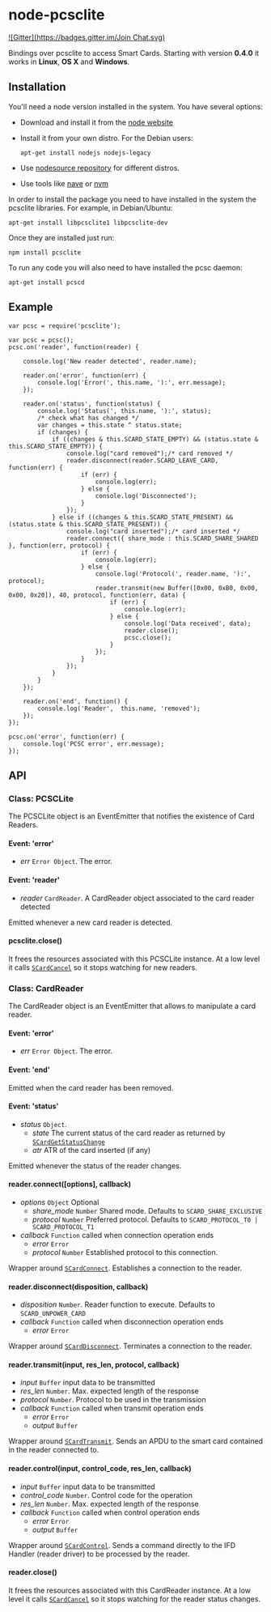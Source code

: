 # node-pcsclite
[![Gitter](https://badges.gitter.im/Join Chat.svg)](https://gitter.im/santigimeno/node-pcsclite?utm_source=badge&utm_medium=badge&utm_campaign=pr-badge&utm_content=badge)

Bindings over pcsclite to access Smart Cards. Starting with version **0.4.0** it works in **Linux**, **OS X** and **Windows**.

## Installation

You'll need a node version installed in the system. You have several options:

* Download and install it from the [node website](http://nodejs.org/)
* Install it from your own distro. For the Debian users:

    `apt-get install nodejs nodejs-legacy`

* Use [nodesource repository](https://github.com/nodesource/distributions) for different distros.
* Use tools like [nave](https://github.com/isaacs/nave) or [nvm](https://github.com/creationix/nvm)

In order to install the package you need to have installed in the system the
pcsclite libraries. For example, in Debian/Ubuntu:

    apt-get install libpcsclite1 libpcsclite-dev

Once they are installed just run:

    npm install pcsclite

To run any code you will also need to have installed the pcsc daemon:

    apt-get install pcscd

## Example

```
var pcsc = require('pcsclite');

var pcsc = pcsc();
pcsc.on('reader', function(reader) {

    console.log('New reader detected', reader.name);

    reader.on('error', function(err) {
        console.log('Error(', this.name, '):', err.message);
    });

    reader.on('status', function(status) {
        console.log('Status(', this.name, '):', status);
        /* check what has changed */
        var changes = this.state ^ status.state;
        if (changes) {
            if ((changes & this.SCARD_STATE_EMPTY) && (status.state & this.SCARD_STATE_EMPTY)) {
                console.log("card removed");/* card removed */
                reader.disconnect(reader.SCARD_LEAVE_CARD, function(err) {
                    if (err) {
                        console.log(err);
                    } else {
                        console.log('Disconnected');
                    }
                });
            } else if ((changes & this.SCARD_STATE_PRESENT) && (status.state & this.SCARD_STATE_PRESENT)) {
                console.log("card inserted");/* card inserted */
                reader.connect({ share_mode : this.SCARD_SHARE_SHARED }, function(err, protocol) {
                    if (err) {
                        console.log(err);
                    } else {
                        console.log('Protocol(', reader.name, '):', protocol);
                        reader.transmit(new Buffer([0x00, 0xB0, 0x00, 0x00, 0x20]), 40, protocol, function(err, data) {
                            if (err) {
                                console.log(err);
                            } else {
                                console.log('Data received', data);
                                reader.close();
                                pcsc.close();
                            }
                        });
                    }
                });
            }
        }
    });

    reader.on('end', function() {
        console.log('Reader',  this.name, 'removed');
    });
});

pcsc.on('error', function(err) {
    console.log('PCSC error', err.message);
});
```

## API

### Class: PCSCLite

The PCSCLite object is an EventEmitter that notifies the existence of Card Readers.

#### Event:  'error'

* *err* `Error Object`. The error.

#### Event:  'reader'

* *reader* `CardReader`. A CardReader object associated to the card reader detected

Emitted whenever a new card reader is detected.

#### pcsclite.close()

It frees the resources associated with this PCSCLite instance. At a low level it calls [`SCardCancel`](http://pcsclite.alioth.debian.org/pcsc-lite/node21.html) so it stops watching for new readers.


### Class: CardReader

The CardReader object is an EventEmitter that allows to manipulate a card reader.

#### Event:  'error'

* *err* `Error Object`. The error.

#### Event:  'end'

Emitted when the card reader has been removed.

#### Event:  'status'

* *status* `Object`.
    * *state* The current status of the card reader as returned by [`SCardGetStatusChange`](http://pcsclite.alioth.debian.org/pcsc-lite/node20.html)
    * *atr* ATR of the card inserted (if any)

Emitted whenever the status of the reader changes.

#### reader.connect([options], callback)

* *options* `Object` Optional
    * *share_mode* `Number` Shared mode. Defaults to `SCARD_SHARE_EXCLUSIVE`
    * *protocol* `Number` Preferred protocol. Defaults to `SCARD_PROTOCOL_T0 | SCARD_PROTOCOL_T1`
* *callback* `Function` called when connection operation ends
    * *error* `Error`
    * *protocol* `Number` Established protocol to this connection.

Wrapper around [`SCardConnect`](http://pcsclite.alioth.debian.org/pcsc-lite/node12.html). Establishes a connection to the reader.

#### reader.disconnect(disposition, callback)

* *disposition* `Number`. Reader function to execute. Defaults to `SCARD_UNPOWER_CARD`
* *callback* `Function` called when disconnection operation ends
    * *error* `Error`

Wrapper around [`SCardDisconnect`](http://pcsclite.alioth.debian.org/pcsc-lite/node14.html). Terminates a connection to the reader.

#### reader.transmit(input, res_len, protocol, callback)

* *input* `Buffer` input data to be transmitted
* *res_len* `Number`. Max. expected length of the response
* *protocol* `Number`. Protocol to be used in the transmission
* *callback* `Function` called when transmit operation ends
    * *error* `Error`
    * *output* `Buffer`

Wrapper around [`SCardTransmit`](http://pcsclite.alioth.debian.org/pcsc-lite/node17.html). Sends an APDU to the smart card contained in the reader connected to.

#### reader.control(input, control_code, res_len, callback)

* *input* `Buffer` input data to be transmitted
* *control_code* `Number`. Control code for the operation
* *res_len* `Number`. Max. expected length of the response
* *callback* `Function` called when control operation ends
    * *error* `Error`
    * *output* `Buffer`

Wrapper around [`SCardControl`](http://pcsclite.alioth.debian.org/pcsc-lite/node18.html). Sends a command directly to the IFD Handler (reader driver) to be processed by the reader.

#### reader.close()

It frees the resources associated with this CardReader instance. At a low level it calls [`SCardCancel`](http://pcsclite.alioth.debian.org/pcsc-lite/node21.html) so it stops watching for the reader status changes.
